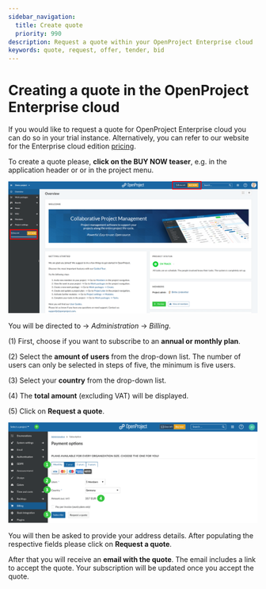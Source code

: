 ```yaml
---
sidebar_navigation:
  title: Create quote
  priority: 990
description: Request a quote within your OpenProject Enterprise cloud
keywords: quote, request, offer, tender, bid
---
```


# Creating a quote in the OpenProject Enterprise cloud

If you would like to request a quote for OpenProject Enterprise cloud you can do so in your trial instance. Alternatively, you can refer to our website for the Enterprise cloud edition [pricing](https://www.openproject.org/pricing/).

To create a quote please, **click on the BUY NOW teaser**, e.g. in the application header or or in the project menu.

![Enterprise cloud edition](Cloud-edition-buy-now-teaser.png)

You will be directed to -> *Administration* -> *Billing*.

(1) First, choose if you want to subscribe to an **annual or monthly plan**.

(2) Select the **amount of users** from the drop-down list. The number of users can only be selected in steps of five, the minimum is five users.

(3) Select your **country** from the drop-down list.

(4) The **total amount** (excluding VAT) will be displayed.

(5) Click on **Request a quote**.

![request-a-quote-cloud](request-a-quote-cloud.png)

You will then be asked to provide your address details. After populating the respective fields please click on **Request a quote**.

After that you will receive an **email with the quote**. The email includes a link to accept the quote. Your subscription will be updated once you accept the quote.

